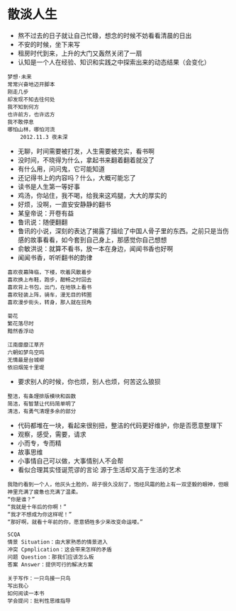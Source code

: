 # 散淡人生

* 熬不过去的日子就让自己忙碌，想念的时候不妨看看清晨的日出
* 不安的时候，坐下来写
* 租房时代到来，上升的大门又轰然关闭了一扇
* 认知是一个人在经验、知识和实践之中探索出来的动态结果（会变化）
```
梦想·未来		
常常兴奋地迈开脚本		
刚走几步		
却发现不知去往何处		
我不知到何方		
也许前方，也许远方		
我不敢停息		
哪怕山林，哪怕河流		
	2012.11.3 夜未深	
```
* 无聊，时间需要被打发，人生需要被充实，看书啊
* 没时间，不晓得为什么，拿起书来翻着翻着就没了
* 有什么用，问问鬼，它可能知道
* 还记得书上的内容吗？什么，大概可能忘了
* 读书是人生第一等好事
* 鸡汤，你站住，我不喝，给我来这鸡腿，大大的厚实的
* 好烦，没啊，一直安安静静的翻书
* 某皇帝说：开卷有益
* 鲁讯说：随便翻翻
* 鲁讯的小说，深刻的表达了揭露了描绘了中国人骨子里的东西。之前只是当伤感的故事看看，如今套到自己身上，那感觉你自己想想
* 俞敏洪说：就算不看书，放一本在身边，闻闻书香也好啊
* 闻闻书香，听听翻书的韵律
```
喜欢夜幕降临，下楼，吹着风散着步
喜欢换上布鞋，跑步，酣畅之时回去
喜欢背上书包，出门，在地铁上看书
喜欢轻装上阵，骑车，漫无目的转圈
喜欢漫步街头，转身，那人就在拐角

菊花
繁花落尽时
黯然香浮动

江南靡靡江草齐
六朝如梦鸟空鸣
无情最是台城柳
依旧烟笼十里堤
```
* 要求别人的时候，你也烦，别人也烦，何苦这么狼狈
```
整洁，有条理排版模块和函数
简洁，有智慧让代码简单明了
清洁，有勇气清理多余的部分
```
* 代码都堆在一块，看起来很别扭，整洁的代码更好维护，你是否愿意整理下
* 观察，感受，需要，请求
* 小而专，专而精
* 故事思维
* 小事情自己可以做，大事情别人不会帮
* 看似合理其实怪诞荒谬的言论 源于生活却又高于生活的艺术
```
我隐约看到一个人，他灰头土脸的，胡子很久没刮了，饱经风霜的脸上有一双坚毅的眼神，但眼神里充满了疲惫也充满了温柔。
“你是谁？”
“我就是十年后的你啊！”
“我才不想成为你这样呢！”
“那好啊，就看十年前的你，愿意牺牲多少来改变命运喽。”

SCQA
情景 Situation：由大家熟悉的情景进入
冲突 Cpmplication：这会带来怎样的矛盾
问题 Question：那我们应该怎么板
答案 Answer：提供可行的解决方案

关于写作：一只鸟接一只鸟
写出我心
如何阅读一本书
学会提问：批判性思维指导
```






